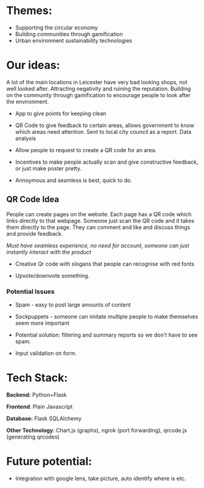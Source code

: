 
# Themes:

- Supporting the circular economy
- Building communities through gamification
- Urban environment sustainability technologies

# Our ideas:

A lot of the main locations in Leicester have very bad looking shops, not well looked after.
Attracting negativity and ruining the reputation.
Building on the community through gamification to encourage people to look after the environment.

* App to give points for keeping clean

* QR Code to give feedback to certain areas, allows government to know which areas need attention. Sent to local city council as a report. Data analysis

* Allow people to request to create a QR code for an area.

* Incentives to make people actually scan and give constructive feedback, or just make poster pretty.
* Annoymous and seamless is best, quick to do.

## QR Code Idea

People can create pages on the website. Each page has a QR code which links directly to that webpage. Someone just scan the QR code and it takes them directly to the page. They can comment and like and discuss things and provide feedback.

*Must have seamless experience, no need for account, someone can just instantly interact with the product*

* Creative Qr code with slogans that people can recognise with red fonts  

* Upvote/downvote something.

### Potential Issues

* Spam - easy to post large amounts of content
* Sockpuppets - someone can imitate multiple people to make themselves seem more important

* Potential solution: filtering and summary reports so we don't have to see spam.
* Input validation on form.

# Tech Stack:

**Backend:** Python+Flask

**Frontend**: Plain Javascript

**Database:** Flask SQLAlchemy

**Other Technology**: Chart.js (graphs), ngrok (port forwarding), qrcode.js (generating qrcodes)

# Future potential:

- Integration with google lens, take picture, auto identify where is etc.
